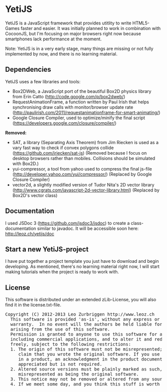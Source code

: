 YetiJS
======

YetiJS is a JavaScript framework that provides utitlity to write HTML5-Games faster and easier.
It was initially planned to work in combination with CocoonJS, but I'm focusing on major browsers right now because smartphones lack performance at the moment.

Note: YetiJS is in a very early stage, many things are missing or not fully implemented by now, and there is no learning material.

Dependencies
------
YetiJS uses a few libraries and tools:

- Box2DWeb, a JavaScript port of the beautiful Box2D physics library from Erin Catto (http://code.google.com/p/box2dweb/)
- RequestAnimationFrame, a function written by Paul Irish that helps synchronising draw calls with monitor/browser update rate (http://paulirish.com/2011/requestanimationframe-for-smart-animating/)
- Google Closure Compiler, used to optimize/minify the final script (https://developers.google.com/closure/compiler/)

**Removed:**
- SAT, a library (Separating Axis Theorem) from Jim Riecken is used as a vary fast way to check if convex polygons collide (https://github.com/jriecken/sat-js)
(Removed because I focus on desktop browsers rather than mobiles. Collisions should be simulated with Box2D.)
- yui-compressor, a tool from yahoo used to compress the final js-file (http://developer.yahoo.com/yui/compressor/) (Replaced by Google Closure Compiler)
- vector2d, a slightly modified version of Tudor Nita's 2D vector library (http://www.cgrats.com/javascript-2d-vector-library.html) (Replaced by Box2D's vector class)

Documentation
------
I used JSDoc 3 (https://github.com/jsdoc3/jsdoc) to create a class-documentation similar to javadoc. It will be accessible soon here: http://leoz.ch/yetijs/doc

Start a new YetiJS-project
------
I have put together a project template you just have to download and begin developing.
As mentioned, there's no learning material right now, I will start making tutorials when the project is ready to work with.

License
------
This software is distributed under an extended zLib-License, you will also find it in the license.txt-file.

  <pre>Copyright (C) 2012-2013 Leo Zurbriggen http://www.leoz.ch
  This software is provided 'as-is', without any express or implied
  warranty.  In no event will the authors be held liable for any damages
  arising from the use of this software.
  Permission is granted to anyone to use this software for any purpose,
  including commercial applications, and to alter it and redistribute it
  freely, subject to the following restrictions:
  1. The origin of this software must not be misrepresented; you must not
     claim that you wrote the original software. If you use this software
     in a product, an acknowledgment in the product documentation would be
     appreciated but is not required.
  2. Altered source versions must be plainly marked as such, and must not be
     misrepresented as being the original software.
  3. This notice may not be removed or altered from any source distribution.
  4. If we meet some day, and you think this stuff is worth it, you can buy me a beer in return.</pre>